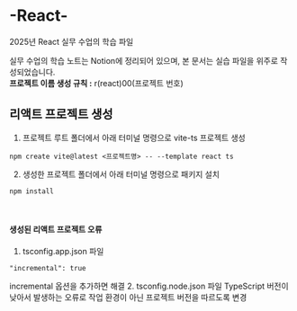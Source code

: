 # -React-
2025년 React 실무 수업의 학습 파일

실무 수업의 학습 노트는 Notion에 정리되어 있으며, 본 문서는 실습 파일을 위주로 작성되었습니다. <br />
**프로젝트 이름 생성 규칙 :** r(react)00(프로젝트 번호)


## 리액트 프로젝트 생성
1. 프로젝트 루트 폴더에서 아래 터미널 명령으로 vite-ts 프로젝트 생성
```
npm create vite@latest <프로젝트명> -- --template react ts
```

2. 생성한 프로젝트 폴더에서 아래 터미널 명령으로 패키지 설치
```
npm install
```
<br />

#### 생성된 리액트 프로젝트 오류
1. tsconfig.app.json 파일
```
"incremental": true
```
incremental 옵션을 추가하면 해결
2. tsconfig.node.json 파일
TypeScript 버전이 낮아서 발생하는 오류로 작업 환경이 아닌 프로젝트 버전을 따르도록 변경